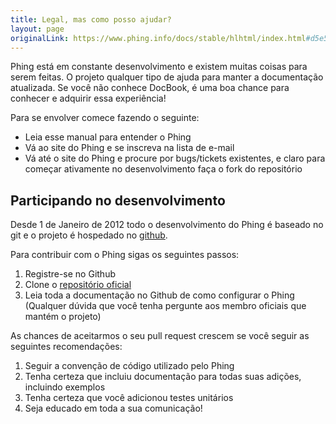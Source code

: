 ```yaml
---
title: Legal, mas como posso ajudar?
layout: page
originalLink: https://www.phing.info/docs/stable/hlhtml/index.html#d5e544
---
```


Phing está em constante desenvolvimento e existem muitas coisas para serem feitas. O projeto qualquer tipo de ajuda
para manter a documentação atualizada. Se você não conhece DocBook, é uma boa chance para conhecer e adquirir essa
experiência!

Para se envolver comece fazendo o seguinte:

* Leia esse manual para entender o Phing
* Vá ao site do Phing e se inscreva na lista de e-mail
* Vá até o site do Phing e procure por bugs/tickets existentes, e claro para começar ativamente no desenvolvimento
faça o fork do repositório

## Participando no desenvolvimento

Desde 1 de Janeiro de 2012 todo o desenvolvimento do Phing é baseado no git e o projeto é hospedado no [github](http://github.com).

Para contribuir com o Phing sigas os seguintes passos:

1. Registre-se no Github
2. Clone o [repositório oficial](https://github.com/phingofficial/phing)
3. Leia toda a documentação no Github de como configurar o Phing (Qualquer dúvida que você tenha pergunte aos membro oficiais 
que mantém o projeto)

As chances de aceitarmos o seu pull request crescem se você seguir as seguintes recomendações:

1. Seguir a convenção de código utilizado pelo Phing
2. Tenha certeza que incluiu documentação para todas suas adições, incluindo exemplos
3. Tenha certeza que você adicionou testes unitários
4. Seja educado em toda a sua comunicação!
